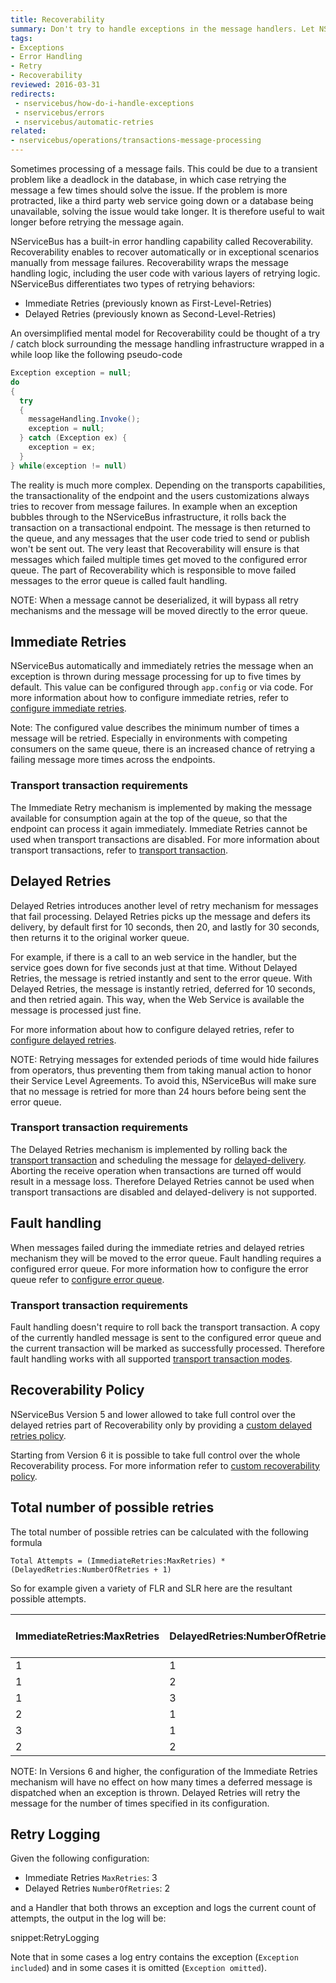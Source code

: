 ```yaml
---
title: Recoverability
summary: Don't try to handle exceptions in the message handlers. Let NServiceBus do it for you.
tags:
- Exceptions
- Error Handling
- Retry
- Recoverability
reviewed: 2016-03-31
redirects:
 - nservicebus/how-do-i-handle-exceptions
 - nservicebus/errors
 - nservicebus/automatic-retries
related:
- nservicebus/operations/transactions-message-processing
---
```

Sometimes processing of a message fails. This could be due to a transient problem like a deadlock in the database, in which case retrying the message a few times should solve the issue. If the problem is more protracted, like a third party web service going down or a database being unavailable, solving the issue would take longer. It is therefore useful to wait longer before retrying the message again.

NServiceBus has a built-in error handling capability called Recoverability. Recoverability enables to recover automatically or in exceptional scenarios manually from message failures. Recoverability wraps the message handling logic, including the user code with various layers of retrying logic. NServiceBus differentiates two types of retrying behaviors:

* Immediate Retries (previously known as First-Level-Retries)
* Delayed Retries (previously known as Second-Level-Retries)

An oversimplified mental model for Recoverability could be thought of a try / catch block surrounding the message handling infrastructure wrapped in a while loop like the following pseudo-code

```cs
Exception exception = null;
do
{
  try
  {
    messageHandling.Invoke();
    exception = null;
  } catch (Exception ex) {
    exception = ex;
  }
} while(exception != null)
```

The reality is much more complex. Depending on the transports capabilities, the transactionality of the endpoint and the users customizations always tries to recover from message failures. In example when an exception bubbles through to the NServiceBus infrastructure, it rolls back the transaction on a transactional endpoint. The message is then returned to the queue, and any messages that the user code tried to send or publish won't be sent out. The very least that Recoverability will ensure is that messages which failed multiple times get moved to the configured error queue. The part of Recoverability which is responsible to move failed messages to the error queue is called fault handling.

NOTE: When a message cannot be deserialized, it will bypass all retry mechanisms and the message will be moved directly to the error queue.

## Immediate Retries

NServiceBus automatically and immediately retries the message when an exception is thrown during message processing for up to five times by default. This value can be configured through `app.config` or via code. For more information about how to configure immediate retries, refer to [configure immediate retries](/nservicebus/recoverability/configure-immediate-retries.md).

Note: The configured value describes the minimum number of times a message will be retried. Especially in environments with competing consumers on the same queue, there is an increased chance of retrying a failing message more times across the endpoints.

### Transport transaction requirements

The Immediate Retry mechanism is implemented by making the message available for consumption again at the top of the queue, so that the endpoint can process it again immediately. Immediate Retries cannot be used when transport transactions are disabled. For more information about transport transactions, refer to [transport transaction](/nservicebus/transports/transactions.md).

## Delayed Retries

Delayed Retries introduces another level of retry mechanism for messages that fail processing. Delayed Retries picks up the message and defers its delivery, by default first for 10 seconds, then 20, and lastly for 30 seconds, then returns it to the original worker queue.

For example, if there is a call to an web service in the handler, but the service goes down for five seconds just at that time. Without Delayed Retries, the message is retried instantly and sent to the error queue. With Delayed Retries, the message is instantly retried, deferred for 10 seconds, and then retried again. This way, when the Web Service is available the message is processed just fine.

For more information about how to configure delayed retries, refer to [configure delayed retries](/nservicebus/recoverability/configure-delayed-retries.md).

NOTE: Retrying messages for extended periods of time would hide failures from operators, thus preventing them from taking manual action to honor their Service Level Agreements. To avoid this, NServiceBus will make sure that no message is retried for more than 24 hours before being sent the error queue.

### Transport transaction requirements

The Delayed Retries mechanism is implemented by rolling back the [transport transaction](/nservicebus/transports/transactions.md) and scheduling the message for [delayed-delivery](/nservicebus/messaging/delayed-delivery.md). Aborting the receive operation when transactions are turned off would result in a message loss. Therefore Delayed Retries cannot be used when transport transactions are disabled and delayed-delivery is not supported.

## Fault handling

When messages failed during the immediate retries and delayed retries mechanism they will be moved to the error queue. Fault handling requires a configured error queue. For more information how to configure the error queue refer to [configure error queue](/nservicebus/recoverability/configure-error-queue.md).

### Transport transaction requirements

Fault handling doesn't require to roll back the transport transaction. A copy of the currently handled message is sent to the configured error queue and the current transaction will be marked as successfully processed. Therefore fault handling works with all supported [transport transaction modes](/nservicebus/transports/transactions.md).

## Recoverability Policy

NServiceBus Version 5 and lower allowed to take full control over the delayed retries part of Recoverability only by providing a [custom delayed retries policy](/nservicebus/recoverability/configure-delayed-retries.md).

Starting from Version 6 it is possible to take full control over the whole Recoverability process. For more information refer to [custom recoverability policy](/nservicebus/recoverability/custom-recoverability-policy.md). 

## Total number of possible retries

The total number of possible retries can be calculated with the following formula

    Total Attempts = (ImmediateRetries:MaxRetries) * (DelayedRetries:NumberOfRetries + 1)

So for example given a variety of FLR and SLR here are the resultant possible attempts.

| ImmediateRetries:MaxRetries | DelayedRetries:NumberOfRetries | Total possible attempts |
|-----------------------------|--------------------------------|-------------------------|
| 1                           | 1                              | 2                       |
| 1                           | 2                              | 3                       |
| 1                           | 3                              | 4                       |
| 2                           | 1                              | 4                       |
| 3                           | 1                              | 6                       |
| 2                           | 2                              | 6                       |

NOTE: In Versions 6 and higher, the configuration of the Immediate Retries mechanism will have no effect on how many times a deferred message is dispatched when an exception is thrown. Delayed Retries will retry the message for the number of times specified in its configuration.

## Retry Logging

Given the following configuration:

 * Immediate Retries `MaxRetries`: 3
 * Delayed Retries `NumberOfRetries`: 2

and a Handler that both throws an exception and logs the current count of attempts, the output in the log will be:

snippet:RetryLogging

Note that in some cases a log entry contains the exception (`Exception included`) and in some cases it is omitted (`Exception omitted`).
